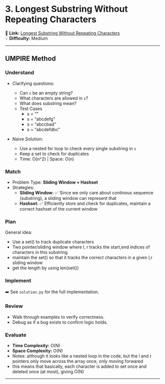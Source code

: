 # 3. Longest Substring Without Repeating Characters

🔗 **Link:** [Longest Substring Without Repeating Characters](https://leetcode.com/problems/longest-substring-without-repeating-characters/description/)  
💡 **Difficulty:** Medium

---


## UMPIRE Method

### Understand
- Clarifying questions:
  - Can `s` be an empty string?
  - What characters are allowed in `s`?
  - What does substring mean?
  - Test Cases
    - s = “”
    - s = “abcdefg”
    - s = “abccbad”
    - s = “abcdefdbc”

  
- Naive Solution:
  - Use a nested for loop to check every single substring in `s`
  - Keep a set to check for duplicates 
  - Time: O(n^2) | Space: O(n)


### Match
- Problem Type: **Sliding Window + Hashset**  
- Strategies:
  - **Sliding Window**: ✅ Since we only care about continous sequence (substring), a sliding window can represent that  
  - **Hashset**: ✅ Efficiently store and check for duplicates, maintain a correct hashset of the current window

### Plan
General idea:  
- Use a set() to track duplicate characters
- Two pointer/sliding window where l, r tracks the start,end indices of characters in this substring
- maintain the set() so that it tracks the correct characters in a given l,r sliding window
- get the length by using len(set())


### Implement
➡️ See `solution.py` for the full implementation.  

### Review
- Walk through examples to verify correctness.  
- Debug as if a bug exists to confirm logic holds.  

### Evaluate
- **Time Complexity:** O(N)  
- **Space Complexity:** O(N)  
- Notes: although it looks like a nested loop in the code, but the l and r pointers only move across the array once, only moving forwared
- this means that basically, each character is added to set once and deleted once (at most), giving O(N)

---


